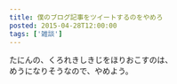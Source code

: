 ```yaml
---
title: 僕のブログ記事をツイートするのをやめろ
posted: 2015-04-28T12:00:00
tags: ['雑談']
---
```


たにんの、くろれきしきじをほりおこすのは、  
めうになりそうなので、やめよう。

